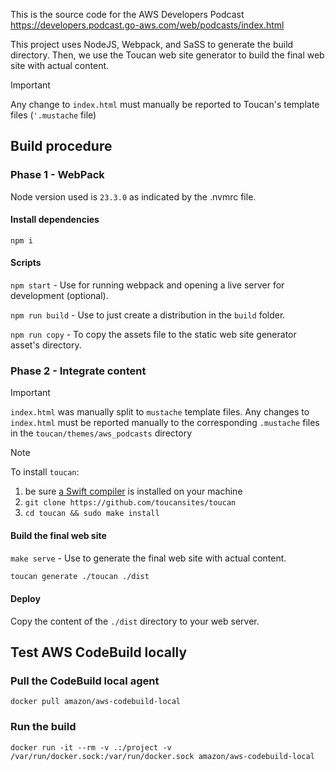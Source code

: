 
This is the source code for the AWS Developers Podcast
https://developers.podcast.go-aws.com/web/podcasts/index.html

This project uses NodeJS, Webpack, and SaSS to generate the build directory. Then, we use the Toucan web site generator to build the final web site with actual content.

> [!IMPORTANT] 
> Any change to `index.html` must manually be reported to Toucan's template files (`'.mustache` file)

## Build procedure

### Phase 1 - WebPack 

Node version used is `23.3.0` as indicated by the .nvmrc file.

#### Install dependencies 

`npm i`

#### Scripts

`npm start` - Use for running webpack and opening a live server for development (optional).

`npm run build` - Use to just create a distribution in the `build` folder.

`npm run copy` - To copy the assets file to the static web site generator asset's directory.

### Phase 2 - Integrate content 

> [!IMPORTANT] 
> `index.html` was manually split to `mustache` template files.
> Any changes to `index.html` must be reported manually to the corresponding `.mustache` files in the `toucan/themes/aws_podcasts` directory

> [!NOTE]
> To install `toucan`: 
> 1. be sure [a Swift compiler](https://www.swift.org/install/linux/) is installed on your machine
> 2. `git clone https://github.com/toucansites/toucan`
> 3. `cd toucan && sudo make install`

#### Build the final web site 

`make serve` - Use to generate the final web site with actual content.

```sh
toucan generate ./toucan ./dist
```

#### Deploy 

Copy the content of the `./dist` directory to your web server.

## Test AWS CodeBuild locally 

### Pull the CodeBuild local agent

`docker pull amazon/aws-codebuild-local`

### Run the build

`docker run -it --rm -v .:/project -v /var/run/docker.sock:/var/run/docker.sock amazon/aws-codebuild-local`

